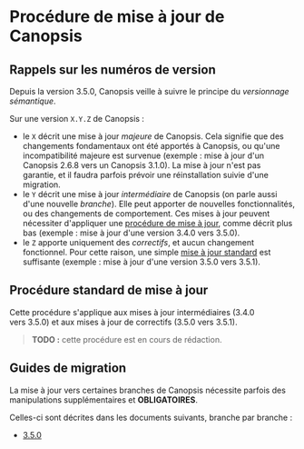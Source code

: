 # Procédure de mise à jour de Canopsis

## Rappels sur les numéros de version

Depuis la version 3.5.0, Canopsis veille à suivre le principe du *versionnage sémantique*.

Sur une version `X.Y.Z` de Canopsis :

*  le `X` décrit une mise à jour *majeure* de Canopsis. Cela signifie que des changements fondamentaux ont été apportés à Canopsis, ou qu'une incompatibilité majeure est survenue (exemple : mise à jour d'un Canopsis 2.6.8 vers un Canopsis 3.1.0). La mise à jour n'est pas garantie, et il faudra parfois prévoir une réinstallation suivie d'une migration.
*  le `Y` décrit une mise à jour *intermédiaire* de Canopsis (on parle aussi d'une nouvelle *branche*). Elle peut apporter de nouvelles fonctionnalités, ou des changements de comportement. Ces mises à jour peuvent nécessiter d'appliquer une [procédure de mise à jour](#guides-de-migration), comme décrit plus bas (exemple : mise à jour d'une version 3.4.0 vers 3.5.0).
*  le `Z` apporte uniquement des *correctifs*, et aucun changement fonctionnel. Pour cette raison, une simple [mise à jour standard](#procedure-standard-de-mise-a-jour) est suffisante (exemple : mise à jour d'une version 3.5.0 vers 3.5.1).

## Procédure standard de mise à jour

Cette procédure s'applique aux mises à jour intermédiaires (3.4.0 vers 3.5.0) et aux mises à jour de correctifs (3.5.0 vers 3.5.1).

> **TODO :** cette procédure est en cours de rédaction.

## Guides de migration

La mise à jour vers certaines branches de Canopsis nécessite parfois des manipulations supplémentaires et **OBLIGATOIRES**.

Celles-ci sont décrites dans les documents suivants, branche par branche :

*  [3.5.0](../../notes-de-version/3.5.0.md)
